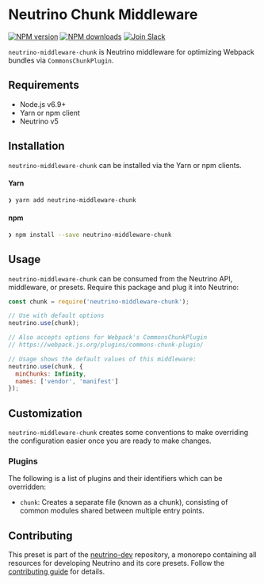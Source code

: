 # Neutrino Chunk Middleware
[![NPM version][npm-image]][npm-url] [![NPM downloads][npm-downloads]][npm-url] [![Join Slack][slack-image]][slack-url]

`neutrino-middleware-chunk` is Neutrino middleware for optimizing Webpack bundles via `CommonsChunkPlugin`.

## Requirements

- Node.js v6.9+
- Yarn or npm client
- Neutrino v5

## Installation

`neutrino-middleware-chunk` can be installed via the Yarn or npm clients.

#### Yarn

```bash
❯ yarn add neutrino-middleware-chunk
```

#### npm

```bash
❯ npm install --save neutrino-middleware-chunk
```

## Usage

`neutrino-middleware-chunk` can be consumed from the Neutrino API, middleware, or presets. Require this package
and plug it into Neutrino:

```js
const chunk = require('neutrino-middleware-chunk');

// Use with default options
neutrino.use(chunk);

// Also accepts options for Webpack's CommonsChunkPlugin
// https://webpack.js.org/plugins/commons-chunk-plugin/

// Usage shows the default values of this middleware:
neutrino.use(chunk, {
  minChunks: Infinity,
  names: ['vendor', 'manifest']
});
```

## Customization

`neutrino-middleware-chunk` creates some conventions to make overriding the configuration easier once you are ready to
make changes.

### Plugins

The following is a list of plugins and their identifiers which can be overridden:

- `chunk`: Creates a separate file (known as a chunk), consisting of common modules shared between multiple entry
points.

## Contributing

This preset is part of the [neutrino-dev](https://github.com/mozilla-neutrino/neutrino-dev) repository, a monorepo
containing all resources for developing Neutrino and its core presets. Follow the
[contributing guide](../../contributing/README.md) for details.

[npm-image]: https://img.shields.io/npm/v/neutrino-middleware-chunk.svg
[npm-downloads]: https://img.shields.io/npm/dt/neutrino-middleware-chunk.svg
[npm-url]: https://npmjs.org/package/neutrino-middleware-chunk
[slack-image]: https://neutrino-slack.herokuapp.com/badge.svg
[slack-url]: https://neutrino-slack.herokuapp.com/
